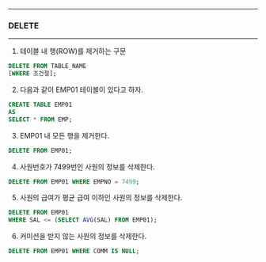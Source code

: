 -----
### DELETE
-----
1. 테이블 내 행(ROW)를 제거하는 구문
```sql
DELETE FROM TABLE_NAME
[WHERE 조건절];
```

2. 다음과 같이 EMP01 테이블이 있다고 하자.
```sql
CREATE TABLE EMP01
AS
SELECT * FROM EMP;
```

3. EMP01 내 모든 행을 제거한다.
```sql
DELETE FROM EMP01;
```

4. 사원번호가 7499번인 사원의 정보를 삭제한다.
```sql
DELETE FROM EMP01 WHERE EMPNO = 7499;
```

5. 사원의 급여가 평균 급여 이하인 사원의 정보를 삭제한다.
```sql
DELETE FROM EMP01
WHERE SAL <= (SELECT AVG(SAL) FROM EMP01);
```

6. 커미션을 받지 않는 사원의 정보를 삭제한다.
```sql
DELETE FROM EMP01 WHERE COMM IS NULL;
```
